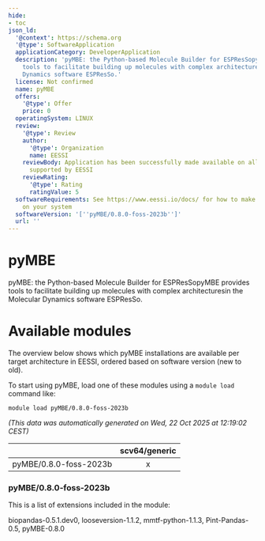 ```yaml
---
hide:
- toc
json_ld:
  '@context': https://schema.org
  '@type': SoftwareApplication
  applicationCategory: DeveloperApplication
  description: 'pyMBE: the Python-based Molecule Builder for ESPResSopyMBE provides
    tools to facilitate building up molecules with complex architecturesin the Molecular
    Dynamics software ESPResSo.'
  license: Not confirmed
  name: pyMBE
  offers:
    '@type': Offer
    price: 0
  operatingSystem: LINUX
  review:
    '@type': Review
    author:
      '@type': Organization
      name: EESSI
    reviewBody: Application has been successfully made available on all architectures
      supported by EESSI
    reviewRating:
      '@type': Rating
      ratingValue: 5
  softwareRequirements: See https://www.eessi.io/docs/ for how to make EESSI available
    on your system
  softwareVersion: '[''pyMBE/0.8.0-foss-2023b'']'
  url: ''
---
```


pyMBE
=====


pyMBE: the Python-based Molecule Builder for ESPResSopyMBE provides tools to facilitate building up molecules with complex architecturesin the Molecular Dynamics software ESPResSo.


# Available modules


The overview below shows which pyMBE installations are available per target architecture in EESSI, ordered based on software version (new to old).

To start using pyMBE, load one of these modules using a `module load` command like:

```shell
module load pyMBE/0.8.0-foss-2023b
```

*(This data was automatically generated on Wed, 22 Oct 2025 at 12:19:02 CEST)*

| |scv64/generic|
| :---: | :---: |
|pyMBE/0.8.0-foss-2023b|x|


### pyMBE/0.8.0-foss-2023b

This is a list of extensions included in the module:

biopandas-0.5.1.dev0, looseversion-1.1.2, mmtf-python-1.1.3, Pint-Pandas-0.5, pyMBE-0.8.0